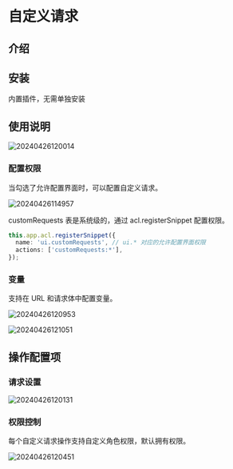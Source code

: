 # 自定义请求

## 介绍

## 安装

内置插件，无需单独安装

## 使用说明

![20240426120014](https://nocobase-docs.oss-cn-beijing.aliyuncs.com/20240426120014.png)

### 配置权限

当勾选了允许配置界面时，可以配置自定义请求。

![20240426114957](https://nocobase-docs.oss-cn-beijing.aliyuncs.com/20240426114957.png)

customRequests 表是系统级的，通过 acl.registerSnippet 配置权限。

```typescript
this.app.acl.registerSnippet({
  name: 'ui.customRequests', // ui.* 对应的允许配置界面权限
  actions: ['customRequests:*'],
});
```
### 变量

支持在 URL 和请求体中配置变量。

![20240426120953](https://nocobase-docs.oss-cn-beijing.aliyuncs.com/20240426120953.png)

![20240426121051](https://nocobase-docs.oss-cn-beijing.aliyuncs.com/20240426121051.png)
## 操作配置项

### 请求设置

![20240426120131](https://nocobase-docs.oss-cn-beijing.aliyuncs.com/20240426120131.png)

### 权限控制

每个自定义请求操作支持自定义角色权限，默认拥有权限。

![20240426120451](https://nocobase-docs.oss-cn-beijing.aliyuncs.com/20240426120451.png)
